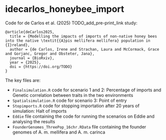 # idecarlos_honeybee_import

Code for de Carlos et al. (2025) TODO_add_pre-print_link study:

    @article{deCarlos2025,
      title = {Modelling the impacts of imports of non-native honey bees into the native \textit{{A}pis mellifera mellifera} population in {I}reland},
      author = {de Carlos, Irene and Strachan, Laura and McCormack, Grace and Gorjanc, Gregor and Obsteter, Jana},
      journal = {BioRxiv},
      year = {2025},
      doi = {https://doi.org/TODO}
    }

The key files are:
  * `Finalsimulation.R` code for scenario 1 and 2: Percentage of imports and Genetic correlation between traits in the two environments
  * `Spatialsimulation.R` code for scenario 3: Point of entry
  * `Stopimports.R` code for stopping importation after 20 years of simulation: Halt of imports
  * `Eddie` file containing the code for running the scenarios on Eddie and analysing the results
  * `FounderGenomes_ThreePop_16chr.RData` file containing the founder genomes of A. m. mellifera and A. m. carinca
